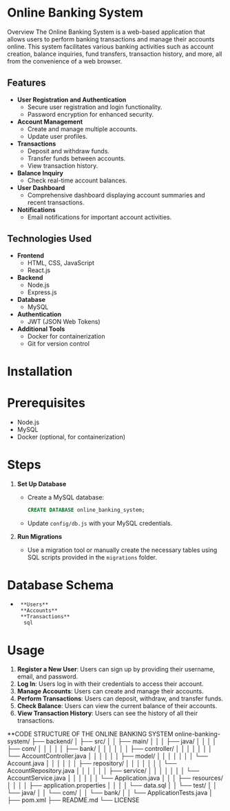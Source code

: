  

# Online Banking System

 Overview
The Online Banking System is a web-based application that allows users to perform banking transactions and manage their accounts online. This system facilitates various banking activities such as account creation, balance inquiries, fund transfers, transaction history, and more, all from the convenience of a web browser. 

## Features
- **User Registration and Authentication**
  - Secure user registration and login functionality.
  - Password encryption for enhanced security.
- **Account Management**
  - Create and manage multiple accounts.
  - Update user profiles.
- **Transactions**
  - Deposit and withdraw funds.
  - Transfer funds between accounts.
  - View transaction history.
- **Balance Inquiry**
  - Check real-time account balances.
- **User Dashboard**
  - Comprehensive dashboard displaying account summaries and recent transactions.
- **Notifications**
  - Email notifications for important account activities.

## Technologies Used
- **Frontend**
  - HTML, CSS, JavaScript
  - React.js
- **Backend**
  - Node.js
  - Express.js
- **Database**
  - MySQL
- **Authentication**
  - JWT (JSON Web Tokens)
- **Additional Tools**
  - Docker for containerization
  - Git for version control

 # Installation
 # Prerequisites
- Node.js
- MySQL
- Docker (optional, for containerization)

 # Steps
 
1. **Set Up Database**
   - Create a MySQL database:
     ```sql
     CREATE DATABASE online_banking_system;
     ```
   - Update `config/db.js` with your MySQL credentials.

2. **Run Migrations**
   - Use a migration tool or manually create the necessary tables using SQL scripts provided in the `migrations` folder.

 # Database Schema
-      **Users**
       **Accounts**
       **Transactions**
        sql
 

# Usage
1. **Register a New User**: Users can sign up by providing their username, email, and password.
2. **Log In**: Users log in with their credentials to access their account.
3. **Manage Accounts**: Users can create and manage their accounts.
4. **Perform Transactions**: Users can deposit, withdraw, and transfer funds.
5. **Check Balance**: Users can view the current balance of their accounts.
6. **View Transaction History**: Users can see the history of all their transactions.

**CODE STRUCTURE OF THE ONLINE BANKING SYSTEM
               online-banking-system/
├── backend/
│   ├── src/
│   │   ├── main/
│   │   │   ├── java/
│   │   │   │   ├── com/
│   │   │   │   │   ├── bank/
│   │   │   │   │   │   ├── controller/
│   │   │   │   │   │   │   └── AccountController.java
│   │   │   │   │   │   ├── model/
│   │   │   │   │   │   │   └── Account.java
│   │   │   │   │   │   ├── repository/
│   │   │   │   │   │   │   └── AccountRepository.java
│   │   │   │   │   │   ├── service/
│   │   │   │   │   │   │   └── AccountService.java
│   │   │   │   │   │   └── Application.java
│   │   │   ├── resources/
│   │   │   │   ├── application.properties
│   │   │   │   └── data.sql
│   │   └── test/
│   │       └── java/
│   │           └── com/
│   │               └── bank/
│   │                   └── ApplicationTests.java
│   ├── pom.xml
├── README.md
└── LICENSE



 
